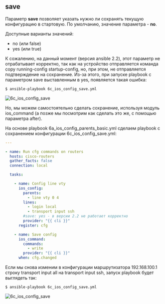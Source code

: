 ## save

Параметр __save__ позволяет указать нужно ли сохранять текущую конфигурацию в стартовую. По умолчанию, значение параметра - __no__.

Доступные варианты значений:
* no (или false)
* yes (или true)

К сожалению, на данный момент (версия ansible 2.2), этот параметр не отрабатывает корректно, так как на устройство отправляется команда copy running-config startup-config, но, при этом, не отправляется подтверждение на сохранение.
Из-за этого, при запуске playbook с параметром save выставленным в yes, появляется такая ошибка:
```
$ ansible-playbook 6с_ios_config_save.yml
```

![6c_ios_config_save](https://raw.githubusercontent.com/natenka/PyNEng/master/book/chapter15/images/6c_ios_config_save.png)

Но, мы можем самостоятельно сделать сохранение, используя модуль ios_command (а позже мы посмотрим как сделать это же, с помощью параметра after).

На основе playbook 6a_ios_config_parents_basic.yml сделаем playbook с сохранением конфигурации 6c_ios_config_save.yml:
```yml
---

- name: Run cfg commands on routers
  hosts: cisco-routers
  gather_facts: false
  connection: local

  tasks:

    - name: Config line vty
      ios_config:
        parents:
          - line vty 0 4
        lines:
          - login local
          - transport input ssh
        #save: yes - в версии 2.2 не работает корректно
        provider: "{{ cli }}"
      register: cfg

    - name: Save config
      ios_command:
        commands:
          - write
        provider: "{{ cli }}"
      when: cfg.changed
```

Если мы снова изменим в конфигурации маршрутизатора 192.168.100.1 строку transport input all на transport input ssh, запуск playbook будет выглядеть так:
```
$ ansible-playbook 6c_ios_config_save.yml
```

![6c_ios_config_save](https://raw.githubusercontent.com/natenka/PyNEng/master/book/chapter15/images/6c_ios_config_save_2.png)

